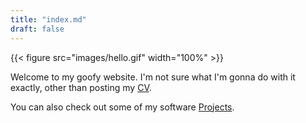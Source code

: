 ```yaml
---
title: "index.md"
draft: false
---
```


{{< figure src="images/hello.gif" width="100%" >}}

Welcome to my goofy website. I'm not sure what I'm gonna do with it exactly, other than posting my [CV](/cv/).

You can also check out some of my software [Projects](/projects/).